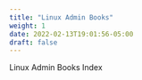 ```yaml
---
title: "Linux Admin Books"
weight: 1
date: 2022-02-13T19:01:56-05:00
draft: false
---
```


Linux Admin Books Index
